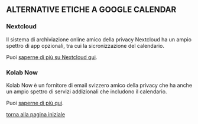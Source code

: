 ## ALTERNATIVE ETICHE A GOOGLE CALENDAR

### Nextcloud

Il sistema di archiviazione online amico della privacy Nextcloud ha un ampio spettro di 
app opzionali, tra cui la sicronizzazione del calendario. 

Puoi [saperne di più su Nextcloud qui](google-drive-docs).

### Kolab Now

Kolab Now è un fornitore di email svizzero amico della privacy che ha anche un ampio spettro 
di servizi addizionali che includono il calendario. 

Puoi [saperne di più qui](gmail).

[torna alla pagina iniziale](index)

